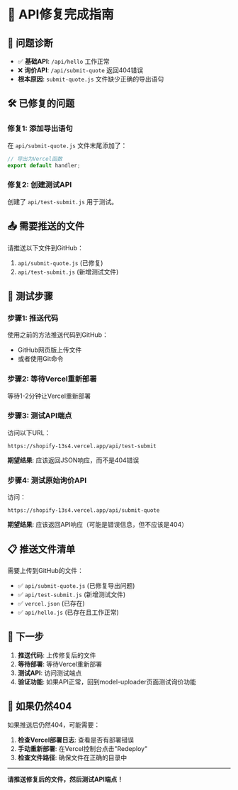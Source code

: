 # 🔧 API修复完成指南

## 🚨 问题诊断
- ✅ **基础API**: `/api/hello` 工作正常
- ❌ **询价API**: `/api/submit-quote` 返回404错误
- **根本原因**: `submit-quote.js` 文件缺少正确的导出语句

## 🛠️ 已修复的问题

### 修复1: 添加导出语句
在 `api/submit-quote.js` 文件末尾添加了：
```javascript
// 导出为Vercel函数
export default handler;
```

### 修复2: 创建测试API
创建了 `api/test-submit.js` 用于测试。

## 📤 需要推送的文件

请推送以下文件到GitHub：
1. `api/submit-quote.js` (已修复)
2. `api/test-submit.js` (新增测试文件)

## 🧪 测试步骤

### 步骤1: 推送代码
使用之前的方法推送代码到GitHub：
- GitHub网页版上传文件
- 或者使用Git命令

### 步骤2: 等待Vercel重新部署
等待1-2分钟让Vercel重新部署

### 步骤3: 测试API端点
访问以下URL：
```
https://shopify-13s4.vercel.app/api/test-submit
```

**期望结果**: 应该返回JSON响应，而不是404错误

### 步骤4: 测试原始询价API
访问：
```
https://shopify-13s4.vercel.app/api/submit-quote
```

**期望结果**: 应该返回API响应（可能是错误信息，但不应该是404）

## 📋 推送文件清单

需要上传到GitHub的文件：
- ✅ `api/submit-quote.js` (已修复导出问题)
- ✅ `api/test-submit.js` (新增测试文件)
- ✅ `vercel.json` (已存在)
- ✅ `api/hello.js` (已存在且工作正常)

## 🎯 下一步

1. **推送代码**: 上传修复后的文件
2. **等待部署**: 等待Vercel重新部署
3. **测试API**: 访问测试端点
4. **验证功能**: 如果API正常，回到model-uploader页面测试询价功能

## 🚨 如果仍然404

如果推送后仍然404，可能需要：
1. **检查Vercel部署日志**: 查看是否有部署错误
2. **手动重新部署**: 在Vercel控制台点击"Redeploy"
3. **检查文件路径**: 确保文件在正确的目录中

---

**请推送修复后的文件，然后测试API端点！**
